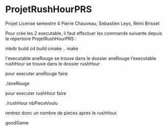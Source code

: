 # ProjetRushHourPRS
Projet License semestre 4 Pierre Chauveau, Sebastien Leyx, Rémi Brisset

Pour crée les 2 executable, il faut effectuer les commande suivante depuis 
le répertoire ProjetRushHourPRS : 

mkdir build
cd build
cmake ..
make

l'executable aneRouge se trouve dans le dossier aneRouge
l'executable rushHour se trouve dans le dossier rushHour

pour executer aneRouge faire 

./aneRouge

pour executer rushHour faire

./rushHour nbPieceVoulu

rentrez donc un nombre de pieces apres le rushHour.

goodGame
